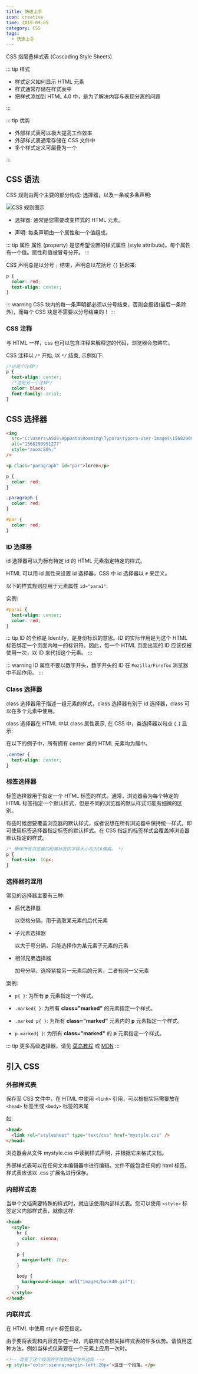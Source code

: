 ```yaml
---
title: 快速上手
icon: creative
time: 2019-09-05
category: CSS
tags:
  - 快速上手
---
```


CSS 指层叠样式表 (Cascading Style Sheets)

<!-- more -->

::: tip 样式

- 样式定义如何显示 HTML 元素
- 样式通常存储在样式表中
- 把样式添加到 HTML 4.0 中，是为了解决内容与表现分离的问题

:::

::: tip 优势

- 外部样式表可以极大提高工作效率
- 外部样式表通常存储在 CSS 文件中
- 多个样式定义可层叠为一个

:::

## CSS 语法

CSS 规则由两个主要的部分构成: 选择器，以及一条或多条声明:

![CSS 规则图示](./assets/cssRule.jpg)

- 选择器: 通常是您需要改变样式的 HTML 元素。

- 声明: 每条声明由一个属性和一个值组成。

::: tip 属性
属性 (property) 是您希望设置的样式属性 (style attribute)。每个属性有一个值。属性和值被冒号分开。
:::

CSS 声明总是以分号 `;` 结束，声明总以花括号 `{}` 括起来:

```css
p {
  color: red;
  text-align: center;
}
```

::: warning
CSS 块内的每一条声明都必须以分号结束，否则会报错(最后一条除外)，而每个 CSS 块是不需要以分号结束的！
:::

### CSS 注释

与 HTML 一样，css 也可以包含注释来解释您的代码，浏览器会忽略它。

CSS 注释以 `/*` 开始, 以 `*/` 结束, 示例如下:

```css
/*这是个注释*/
p {
  text-align: center;
  /*这是另一个注释*/
  color: black;
  font-family: arial;
}
```

## CSS 选择器

```html
<img
  src="C:\Users\ASUS\AppData\Roaming\Typora\typora-user-images\1568290951277.png"
  alt="1568290951277"
  style="zoom:80%;"
/>

<p class="paragraph" id="par">lorem</p>
```

```css
p {
  color: red;
}

.paragraph {
  color: red;
}

#par {
  color: red;
}
```

### ID 选择器

id 选择器可以为标有特定 id 的 HTML 元素指定特定的样式。

HTML 可以用 id 属性来设置 id 选择器，CSS 中 id 选择器以 `#` 来定义。

以下的样式规则应用于元素属性 `id="para1"`:

实例:

```css
#para1 {
  text-align: center;
  color: red;
}
```

::: tip
ID 的全称是 Identify，是身份标识的意思。ID 的实际作用是为这个 HTML 标签绑定一个页面内唯一的标识符。因此，每一个 HTML 页面出现的 ID 应该仅被使用一次，以 ID 来代指这个元素。
:::

::: warning
ID 属性不要以数字开头，数字开头的 ID 在 `Mozilla/Firefox` 浏览器中不起作用。
:::

### Class 选择器

class 选择器用于描述一组元素的样式，class 选择器有别于 id 选择器，class 可以在多个元素中使用。

class 选择器在 HTML 中以 class 属性表示, 在 CSS 中，类选择器以句点 (`.`) 显示:

在以下的例子中，所有拥有 center 类的 HTML 元素均为居中。

```css
.center {
  text-align: center;
}
```

### 标签选择器

标签选择器用于指定一个 HTML 标签的样式。通常，浏览器会为每个特定的 HTML 标签指定一个默认样式，但是不同的浏览器的默认样式可能有细微的区别。

有些时候想要覆盖浏览器的默认样式，或者说想在所有浏览器中保持统一样式，即可使用标签选择器指定标签的默认样式。在 CSS 指定的标签样式会覆盖掉浏览器默认指定的样式。

```css
/* 确保所有浏览器的段落标签的字体大小均为16像素。 */
p {
  font-size: 16px;
}
```

### 选择器的混用

常见的选择器主要有三种:

- 后代选择器

  以空格分隔，用于选取某元素的后代元素

- 子元素选择器

  以大于号分隔，只能选择作为某元素子元素的元素

- 相邻兄弟选择器

  加号分隔，选择紧接另一元素后的元素，二者有同一父元素

案例:

- `p{ }`: 为所有 **p** 元素指定一个样式。

- `.marked{ }`: 为所有 **class="marked"** 的元素指定一个样式。

- `.marked p{ }`: 为所有 **class="marked"** 元素内的 **p** 元素指定一个样式。

- `p.marked{ }`: 为所有 **class="marked"** 的 **p** 元素指定一个样式。

::: tip
更多高级选择器，请见 [菜鸟教程](https://www.runoob.com/cssref/css-selectors.html) 或 [MDN](https://developer.mozilla.org/zh-CN/docs/Web/Guide/CSS/Getting_Started/Selectors)
:::

## 引入 CSS

### 外部样式表

保存至 CSS 文件中，在 HTML 中使用 `<link>` 引用，可以根据实际需要放在 `<head>` 标签里或 `<body>` 标签的末尾

如:

```html
<head>
  <link rel="stylesheet" type="text/css" href="mystyle.css" />
</head>
```

浏览器会从文件 mystyle.css 中读到样式声明，并根据它来格式文档。

外部样式表可以在任何文本编辑器中进行编辑。文件不能包含任何的 html 标签。样式表应该以 .css 扩展名进行保存。

### 内部样式表

当单个文档需要特殊的样式时，就应该使用内部样式表。您可以使用 `<style>` 标签定义内部样式表，就像这样:

```html
<head>
  <style>
    hr {
      color: sienna;
    }

    p {
      margin-left: 20px;
    }

    body {
      background-image: url("images/back40.gif");
    }
  </style>
</head>
```

### 内联样式

在 HTML 中使用 style 标签指定。

由于要将表现和内容混杂在一起，内联样式会损失掉样式表的许多优势。请慎用这种方法，例如当样式仅需要在一个元素上应用一次时。

```html
<!-- 改变了这个段落的字体颜色和左外边距 -->
<p style="color:sienna;margin-left:20px">这是一个段落。</p>
```
